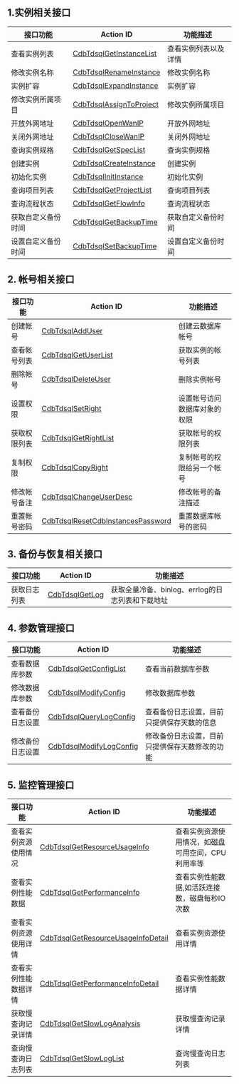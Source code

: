 ## 1.实例相关接口
| 接口功能 | Action ID | 功能描述 | 
|---------|---------|---------|
| 查看实例列表| [CdbTdsqlGetInstanceList](/doc/api/309/5447) | 查看实例列表以及详情 |
| 修改实例名称 | [CdbTdsqlRenameInstance](/doc/api/309/5449) | 修改实例名称 |
| 实例扩容| [CdbTdsqlExpandInstance](/doc/api/309/5533) | 实例扩容|
| 修改实例所属项目 | [ CdbTdsqlAssignToProject](/doc/api/309/5534) | 修改实例所属项目|
| 开放外网地址 | [CdbTdsqlOpenWanIP](/doc/api/309/5535) | 开放外网地址 |
| 关闭外网地址 | [CdbTdsqlCloseWanIP](/doc/api/309/5536) | 关闭外网地址 |
| 查询实例规格 | [CdbTdsqlGetSpecList](/doc/api/309/5537) | 查询实例规格 |
| 创建实例 |[CdbTdsqlCreateInstance](/doc/api/309/5539)| 创建实例 |
| 初始化实例 |[CdbTdsqlInitInstance](/doc/api/309/5540)| 初始化实例 |
| 查询项目列表 |[CdbTdsqlGetProjectList](/doc/api/309/5604)| 查询项目列表 |
| 查询流程状态 |[CdbTdsqlGetFlowInfo](/doc/api/309/5605)| 查询流程状态 |
| 获取自定义备份时间 |[CdbTdsqlGetBackupTime](/doc/api/309/5970)| 获取自定义备份时间 |
| 设置自定义备份时间 |[CdbTdsqlSetBackupTime](/doc/api/309/5969)| 设置自定义备份时间 |

## 2. 帐号相关接口

| 接口功能 | Action ID | 功能描述 | 
|---------|---------|---------|
| 创建帐号| [CdbTdsqlAddUser](/doc/api/309/5394) | 创建云数据库帐号 |
| 查看帐号列表 | [CdbTdsqlGetUserList](/doc/api/309/5395) | 获取实例的帐号列表 |
| 删除帐号| [CdbTdsqlDeleteUser](/doc/api/309/5396) | 删除实例帐号|
| 设置权限 | [ CdbTdsqlSetRight](/doc/api/309/5397) | 设置帐号访问数据库对象的权限|
| 获取权限列表 | [CdbTdsqlGetRightList](/doc/api/309/5398) | 获取帐号的权限列表 |
| 复制权限 | [CdbTdsqlCopyRight](/doc/api/309/5399) | 复制帐号的权限给另一个帐号 |
| 修改帐号备注 | [CdbTdsqlChangeUserDesc](/doc/api/309/5400) | 修改帐号的备注描述 |
| 重置帐号密码 |[CdbTdsqlResetCdbInstancesPassword](/doc/api/309/5401)| 重置数据库帐号的密码 |

## 3. 备份与恢复相关接口
| 接口功能 | Action ID | 功能描述 | 
|---------|---------|---------|
| 获取日志列表 |[CdbTdsqlGetLog](/doc/api/309/5402)| 获取全量冷备、binlog、errlog的日志列表和下载地址 |

## 4. 参数管理接口

| 接口功能 | Action ID | 功能描述 | 
|---------|---------|---------|
| 查看数据库参数 |[CdbTdsqlGetConfigList](/doc/api/309/5403)| 查看当前数据库参数 |
| 修改数据库参数 | [CdbTdsqlModifyConfig](/doc/api/309/5405) | 修改数据库参数 |
| 查看备份日志设置 | [CdbTdsqlQueryLogConfig](/doc/api/309/5406) | 查看备份日志设置，目前只提供保存天数的信息 |
| 修改备份日志设置 | [CdbTdsqlModifyLogConfig](/doc/api/309/5407) | 修改备份日志设置，目前只提供保存天数修改的功能 |

## 5. 监控管理接口

| 接口功能 | Action ID | 功能描述 | 
|---------|---------|---------|
| 查看实例资源使用情况 | [CdbTdsqlGetResourceUsageInfo](/doc/api/309/5408) | 查看实例资源使用情况，如磁盘可用空间，CPU利用率等|
| 查看实例性能数据 |[CdbTdsqlGetPerformanceInfo](/doc/api/309/5409)| 查看实例性能数据,如活跃连接数，磁盘每秒IO次数 |
| 查看实例资源使用详情 |[CdbTdsqlGetResourceUsageInfoDetail](/doc/api/309/5968)| 查看实例资源使用详情 |
| 查看实例性能数据详情 |[CdbTdsqlGetPerformanceInfoDetail](/doc/api/309/5967)| 查看实例性能数据详情 |
| 获取慢查询记录详情 |[CdbTdsqlGetSlowLogAnalysis](/doc/api/309/5972)| 获取慢查询记录详情 |
| 查询慢查询日志列表 |[CdbTdsqlGetSlowLogList](/doc/api/309/5973)| 查询慢查询日志列表 |